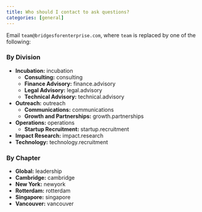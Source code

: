 ```yaml
---
title: Who should I contact to ask questions?
categories: [general]
---
```


Email `team@bridgesforenterprise.com`, where `team` is replaced by one of the following:
### By Division
- **Incubation:** incubation
    * **Consulting:** consulting
    * **Finance Advisory:** finance.advisory
    * **Legal Advisory:** legal.advisory
    * **Technical Advisory:** technical.advisory
- **Outreach:** outreach
    * **Communications:** communications
    * **Growth and Partnerships:** growth.partnerships
- **Operations:** operations
    * **Startup Recruitment:** startup.recruitment
- **Impact Research:** impact.research
- **Technology:** technology.recruitment

### By Chapter
- **Global:** leadership
- **Cambridge:** cambridge
- **New York:** newyork
- **Rotterdam:** rotterdam
- **Singapore:** singapore
- **Vancouver:** vancouver
